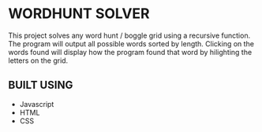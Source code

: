 # WORDHUNT SOLVER
This project solves any word hunt / boggle grid using a recursive function. The program will output all possible words sorted by length. Clicking on the words found will display how the program found that word by hilighting the letters on the grid. 

## BUILT USING
  - Javascript
  - HTML
  - CSS
  
